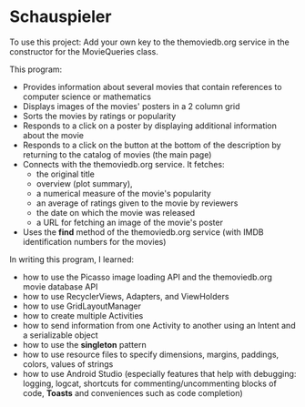 # Schauspieler
To use this project: Add your own key to the themoviedb.org service in the constructor for the MovieQueries class.

This program:
- Provides information about several movies that contain references to computer science
or mathematics 
- Displays images of the movies' posters in a 2 column grid
- Sorts the movies by ratings or popularity
- Responds to a click on a poster by displaying additional information about the movie
- Responds to a click on the button at the bottom of the description by returning to
the catalog of movies (the main page)
- Connects with the themoviedb.org service. It fetches:
    - the original title
    - overview (plot summary),
    - a numerical measure of the movie's popularity
    - an average of ratings given to the movie by reviewers
    - the date on which the movie was released
    - a URL for fetching an image of the movie's poster
- Uses the **find** method of the themoviedb.org service (with IMDB identification numbers for the movies)

In writing this program, I learned:
- how to use the Picasso image loading API and the themoviedb.org movie database API
- how to use RecyclerViews, Adapters, and ViewHolders
- how to use GridLayoutManager
- how to create multiple Activities
- how to send information from one Activity to another using an Intent and a serializable object
- how to use the **singleton** pattern
- how to use resource files to specify dimensions, margins, paddings, colors, values of strings
- how to use Android Studio (especially features that help with debugging: logging, logcat,
shortcuts for commenting/uncommenting blocks of code, **Toasts** and conveniences such as code completion)
